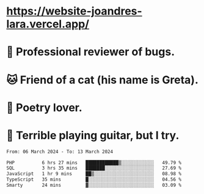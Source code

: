 # https://website-joandres-lara.vercel.app/
# 🐛 Professional reviewer of bugs.
# 🐱 Friend of a cat (his name is Greta).
# 📜 Poetry lover.
# 🎸 Terrible playing guitar, but I try.

<!--START_SECTION:waka-->

```txt
From: 06 March 2024 - To: 13 March 2024

PHP          6 hrs 27 mins   ████████████▒░░░░░░░░░░░░   49.79 %
SQL          3 hrs 35 mins   ███████░░░░░░░░░░░░░░░░░░   27.69 %
JavaScript   1 hr 9 mins     ██▒░░░░░░░░░░░░░░░░░░░░░░   08.98 %
TypeScript   35 mins         █░░░░░░░░░░░░░░░░░░░░░░░░   04.56 %
Smarty       24 mins         ▓░░░░░░░░░░░░░░░░░░░░░░░░   03.09 %
```

<!--END_SECTION:waka-->
